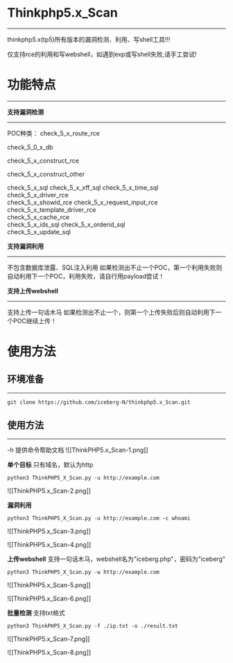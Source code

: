 # Thinkphp5.x_Scan
----
thinkphp5.x(tp5)所有版本的漏洞检测、利用、写shell工具!!!

仅支持rce的利用和写webshell，如遇到exp或写shell失败,请手工尝试!


# 功能特点
***
**支持漏洞检测**
***
POC种类：
check_5_x_route_rce

check_5_0_x_db

check_5_x_construct_rce 

check_5_x_construct_other

check_5_x_sql
check_5_x_xff_sql 
check_5_x_time_sql  
check_5_x_driver_rce  
check_5_x_showid_rce
check_5_x_request_input_rce 
check_5_x_template_driver_rce  
check_5_x_cache_rce  
check_5_x_ids_sql
check_5_x_orderid_sql  
check_5_x_update_sql

**支持漏洞利用**
***
不包含数据库泄露、SQL注入利用
如果检测出不止一个POC，第一个利用失败则自动利用下一个POC，利用失败，请自行用payload尝试！

**支持上传webshell**
***
支持上传一句话木马
如果检测出不止一个，则第一个上传失败后则自动利用下一个POC继续上传！

# 使用方法

## 环境准备
***
```
git clone https://github.com/iceberg-N/thinkphp5.x_Scan.git
```

## 使用方法
***
-h 提供命令帮助文档
![[ThinkPHP5.x_Scan-1.png]]

**单个目标**
只有域名，默认为http
```
python3 ThinkPHP5_X_Scan.py -u http://example.com
```

![[ThinkPHP5.x_Scan-2.png]]

**漏洞利用**

```
python3 ThinkPHP5_X_Scan.py -u http://example.com -c whoami
```

![[ThinkPHP5.x_Scan-3.png]]

![[ThinkPHP5.x_Scan-4.png]]

**上传webshell**
支持一句话木马，webshell名为"iceberg.php"，密码为"iceberg"
```
python3 ThinkPHP5_X_Scan.py -w http://example.com
```

![[ThinkPHP5.x_Scan-5.png]]

![[ThinkPHP5.x_Scan-6.png]]

**批量检测**
支持txt格式
```
python3 ThinkPHP5_X_Scan.py -f ./ip.txt -o ./result.txt
```

![[ThinkPHP5.x_Scan-7.png]]

![[ThinkPHP5.x_Scan-8.png]]
